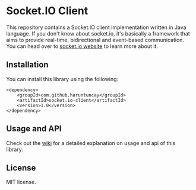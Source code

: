 # Socket.IO Client
This repository contains a Socket.IO client implementation written in Java language.
If you don't know about socket.io, it's basically a framework that aims to provide real-time, bidirectional and event-based communication. You can head over to [socket.io website](https://socket.io/) to learn more about it.

## Installation
You can install this library using the following:
```
<dependency>
    <groupId>com.github.haruntuncay</groupId>
    <artifactId>socket.io-client</artifactId>
    <version>1.0</version>
</dependency>
```

## Usage and API
Check out the [wiki](https://github.com/haruntuncay/socket.io-client/wiki) for a detailed explanation on usage and api of this library.

## License
MIT license.
